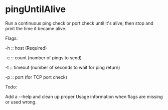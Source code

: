 # pingUntilAlive
Run a continuous ping check or port check until it's alive, then stop and print the time it became alive.

Flags:

-h :: host (Required)

-c :: count (number of pings to send)

-t :: timeout (number of seconds to wait for ping return)

-p :: port (for TCP port check)

Todo:

Add a --help and clean up proper Usage information when flags are missing or used wrong.
